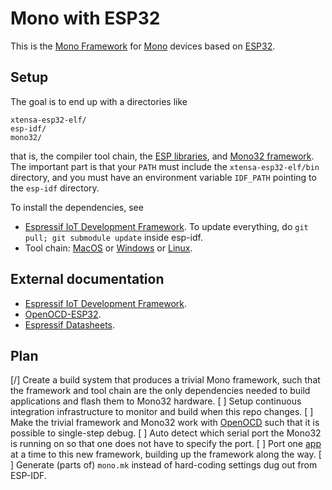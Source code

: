 # Mono with ESP32

This is the [Mono Framework](http://developer.openmono.com) for [Mono](http://openmono.com) devices based on [ESP32](https://espressif.com/en/products/hardware/esp32/overview).

## Setup

The goal is to end up with a directories like

    xtensa-esp32-elf/
    esp-idf/
    mono32/

that is, the compiler tool chain, the [ESP libraries](https://github.com/espressif/esp-idf), and [Mono32 framework](https://github.com/getopenmono/mono32).  The important part is that your `PATH` must include the `xtensa-esp32-elf/bin` directory, and you must have an environment variable `IDF_PATH` pointing to the `esp-idf` directory.

To install the dependencies, see

- [Espressif IoT Development Framework](https://github.com/espressif/esp-idf).  To update everything, do `git pull; git submodule update` inside esp-idf.
- Tool chain: [MacOS](https://dl.espressif.com/dl/xtensa-esp32-elf-osx-1.22.0-61-gab8375a-5.2.0.tar.gz) or [Windows](http://esp-idf.readthedocs.io/en/latest/get-started/windows-setup.html) or [Linux](http://esp-idf.readthedocs.io/en/latest/get-started/linux-setup.html).

## External documentation

- [Espressif IoT Development Framework](http://esp-idf.readthedocs.io/en/latest/).
- [OpenOCD-ESP32](https://github.com/espressif/openocd-esp32).
- [Espressif Datasheets](https://espressif.com/en/products/hardware/esp32/resources).

## Plan

[/] Create a build system that produces a trivial Mono framework, such that the framework and tool chain are the only dependencies needed to build applications and flash them to Mono32 hardware.
[ ] Setup continuous integration infrastructure to monitor and build when this repo changes.
[ ] Make the trivial framework and Mono32 work with [OpenOCD](https://github.com/espressif/openocd-esp32) such that it is possible to single-step debug.
[ ] Auto detect which serial port the Mono32 is running on so that one does not have to specify the port.
[ ] Port one [app](http://kiosk.openmono.com) at a time to this new framework, building up the framework along the way.
[ ] Generate (parts of) `mono.mk` instead of hard-coding settings dug out from ESP-IDF.

